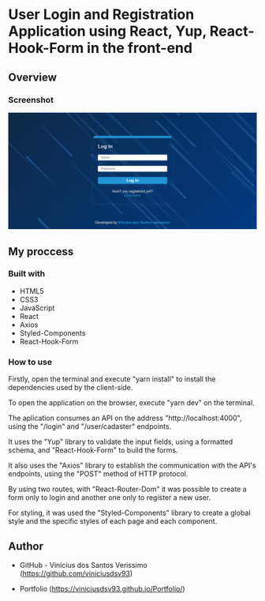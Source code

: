 # User Login and Registration Application using React, Yup, React-Hook-Form in the front-end

## Overview

### Screenshot

![](./screenshot.png)

## My proccess

### Built with

-   HTML5
-   CSS3
-   JavaScript
-   React
-   Axios
-   Styled-Components
-   React-Hook-Form

### How to use

Firstly, open the terminal and execute "yarn install" to install the dependencies used by the client-side.

To open the application on the browser, execute "yarn dev" on the terminal.

The aplication consumes an API on the address "http://localhost:4000", using the "/login" and "/user/cadaster" endpoints.

It uses the "Yup" library to validate the input fields, using a formatted schema, and "React-Hook-Form" to build the forms.

It also uses the "Axios" library to establish the communication with the API's endpoints, using the "POST" method of HTTP protocol.

By using two routes, with "React-Router-Dom" it was possible to create a form only to login and another one only to register a new user.

For styling, it was used the "Styled-Components" library to create a global style and the specific styles of each page and each component.

## Author

-   GitHub - Vinícius dos Santos Verissimo (https://github.com/viniciusdsv93)

-   Portfolio (https://viniciusdsv93.github.io/Portfolio/)
